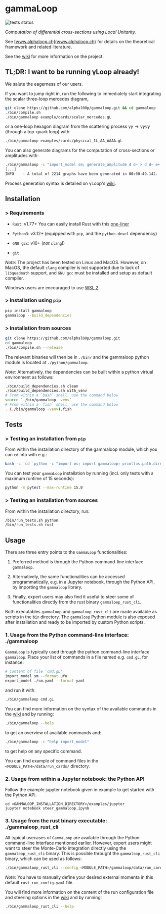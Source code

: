 # gammaLoop
![tests status](https://github.com/alphal00p/gammaloop/actions/workflows/gamma_loop_tests.yml/badge.svg?event=push)

*Computation of differential cross-sections using Local Unitarity.*

See [www.alphaloop.ch](www.alphaloop.ch) for details on the theoretical framework and related literature.

See the [wiki](https://wiki.alphaloop.ch/) for more information on the project.

## TL;DR: I want to be running γLoop already!

We salute the eagerness of our users.

If you want to jump right in, run the following to immediately start integrating the scalar three-loop mercedes diagram,

```bash
git clone https://github.com/alphal00p/gammaloop.git && cd gammaloop
./bin/compile.sh
./bin/gammaloop example/cards/scalar_mercedes.gL
```

or a one-loop hexagon diagram from the scattering process $\gamma \gamma \rightarrow \gamma \gamma \gamma \gamma$ (through a top-quark loop) with:

```bash
./bin/gammaloop examples/cards/physical_1L_AA_AAAA.gL
```

You can also generate diagrams for the computation of cross-sections or amplitudes with:
```bash
./bin/gammaloop -c "import_model sm; generate_amplitude d d~ > d d~ e+ e- | u d g ghg e- a QED=2 [{2} QCD=2]"
[...]
INFO    : A total of 2214 graphs have been generated in 00:00:49.142.
```

Process generation syntax is detailed on γLoop's [wiki](https://wiki.alphaloop.ch/en/gammaLoop/ProcessGeneration).

## Installation

### > Requirements

* `Rust`: v1.77+ You can easily install Rust with this [one-liner](https://www.rust-lang.org/tools/install)

* `Python3`: v3.12+ (equipped with `pip`, and the `python-devel` dependency)

* `GNU gcc`: v10+ (*not* `clang`!)

* `git`

*Note*: The project has been tested on Linux and MacOS. However, on MacOS, the default `clang` compiler is not supported due to lack of `libquadmath` support, and `GNU gcc` must be installed and setup as default compiler.

Windows users are encouraged to use [WSL 2](https://learn.microsoft.com/en-us/windows/wsl/).

### > Installation using `pip`
```bash
pip install gammaloop
gammaloop --build_dependencies
```

### > Installation from sources
```bash
git clone https://github.com/alphal00p/gammaloop.git
cd gammaloop
./bin/compile.sh --release
```
The relevant binaries will then be in `./bin/` and the gammaloop python module is located at `./python/gammaloop`.

*Note:* Alternatively, the dependencies can be built within a python virtual environment as follows:

```bash
./bin/build_dependencies.sh clean
./bin/build_dependencies.sh with_venv
# From within a `bash` shell, use the command below
source `./bin/gammaloop -venv`
# From within a `fish` shell, use the command below
. (./bin/gammaloop -venv).fish
```

## Tests

### > Testing an installation from `pip`

From within the installation directory of the gammaloop module, which you can `cd` into with e.g.:
```bash
bash -c 'cd `python -c "import os; import gammaloop; print(os.path.dirname(gammaloop.__file__))"`; pwd'
```

You can test your `gammaLoop` installation by running (incl. only tests with a maximum runtime of 15 seconds):
```bash
python -m pytest --max-runtime 15.0
```

### > Testing an installation from sources

From within the installation directory, run:
```bash
/bin/run_tests.sh python
/bin/run_tests.sh rust
```

## Usage

There are three entry points to the `GammaLoop` functionalities:

1. Preferred method is through the Python command-line interface `gammaloop`.

2. Alternatively, the same functionalities can be accessed programmatically, e.g. in a Jupyter notebook, through the Python API, by importing the `gammaloop` library.

3. Finally, expert users may also find it useful to steer some of functionalities directly from the rust binary `gammaloop_rust_cli`.

Both executables `gammaloop` and `gammaloop_rust_cli` are made available as scripts in the `bin` directory.
The `gammaloop` Python module is also exposed after installation and ready to be imported by custom Python scripts.

### 1. Usage from the Python command-line interface: ./gammaloop

`GammaLoop` is typically used through the python command-line interface `gammaloop`.
Place your list of commands in a file named e.g. `cmd.gL`, for instance:

```bash
# Content of file 'cmd.gL'
import_model sm --format ufo
export_model ./sm.yaml --format yaml
```
and run it with:
```bash
./bin/gammaloop cmd.gL
```
You can find more information on the syntax of the available commands in the [wiki](https://wiki.alphaloop.ch/) and by running:
```bash
./bin/gammaloop --help
```
to get an overview of available commands and:
```bash
./bin/gammaloop -c "help import_model"
```
to get help on any specific command.

You can find example of command files in the `<MODULE_PATH>/data/run_cards/` directory.

### 2. Usage from within a Jupyter notebook: the Python API

Follow the example jupyter notebook given in example to get started with the Python API.
```
cd <GAMMALOOP_INSTALLATION_DIRECTORY>/examples/jupyter
jupyter notebook steer_gammaloop.ipynb
``` 

### 3. Usage from the rust binary executable: ./gammaloop_rust_cli

All typical usecases of `GammaLoop` are available through the Python command-line interface mentioned earlier.
However, expert users might want to steer the Monte-Carlo integration directly using the `gammaloop_rust_cli` binary.
This is possible throught the `gammaloop_rust_cli` binary, which can be used as follows:
```bash
./bin/gammaloop_rust_cli --config <MODULE_PATH>/gammaloop/data/run_cards/rust_run_config.yaml
```
*Note*: You have to manually define your desired external momenta in this default `rust_run_config.yaml` file.

You will find more information on the content of the run configuration file and steering options in the [wiki](https://wiki.alphaloop.ch/) and by running:
```bash
./bin/gammaloop_rust_cli --help
```
